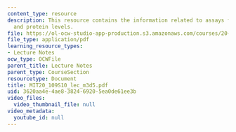 ```yaml
---
content_type: resource
description: This resource contains the information related to assays for transcription
  and protein levels.
file: https://ol-ocw-studio-app-production.s3.amazonaws.com/courses/20-109-laboratory-fundamentals-in-biological-engineering-spring-2010/3620aa4e4ae8382469205ea0de61ee3b_MIT20_109S10_lec_m3d5.pdf
file_type: application/pdf
learning_resource_types:
- Lecture Notes
ocw_type: OCWFile
parent_title: Lecture Notes
parent_type: CourseSection
resourcetype: Document
title: MIT20_109S10_lec_m3d5.pdf
uid: 3620aa4e-4ae8-3824-6920-5ea0de61ee3b
video_files:
  video_thumbnail_file: null
video_metadata:
  youtube_id: null
---
```

